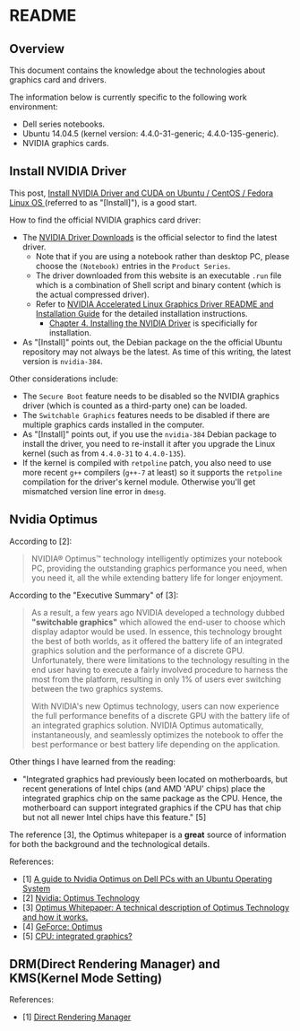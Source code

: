 # README

## Overview

This document contains the knowledge about the technologies about graphics card and drivers.

The information below is currently specific to the following work environment:

- Dell series notebooks.
- Ubuntu 14.04.5 (kernel version: 4.4.0-31-generic; 4.4.0-135-generic).
- NVIDIA graphics cards.

## Install NVIDIA Driver

This post, [Install NVIDIA Driver and CUDA on Ubuntu / CentOS / Fedora Linux OS ](https://gist.github.com/yaobinwen/d244bbd64e6fc8fab2b7e5a47cae497a)(referred to as "[Install]"), is a good start.

How to find the official NVIDIA graphics card driver:

- The [NVIDIA Driver Downloads](https://www.nvidia.com/Download/index.aspx) is the official selector to find the latest driver.
  - Note that if you are using a notebook rather than desktop PC, please choose the `(Notebook)` entries in the `Product Series`.
  - The driver downloaded from this website is an executable `.run` file which is a combination of Shell script and binary content (which is the actual compressed driver).
  - Refer to [NVIDIA Accelerated Linux Graphics Driver README and Installation Guide](http://us.download.nvidia.com/XFree86/Linux-x86/173.14.12/README/index.html) for the detailed installation instructions.
    - [Chapter 4. Installing the NVIDIA Driver](http://us.download.nvidia.com/XFree86/Linux-x86/173.14.12/README/chapter-04.html) is specificially for installation.
- As "[Install]" points out, the Debian package on the the official Ubuntu repository may not always be the latest. As time of this writing, the latest version is `nvidia-384`.

Other considerations include:

- The `Secure Boot` feature needs to be disabled so the NVIDIA graphics driver (which is counted as a third-party one) can be loaded.
- The `Switchable Graphics` features needs to be disabled if there are multiple graphics cards installed in the computer.
- As "[Install]" points out, if you use the `nvidia-384` Debian package to install the driver, you need to re-install it after you upgrade the Linux kernel (such as from `4.4.0-31` to `4.4.0-135`).
- If the kernel is compiled with `retpoline` patch, you also need to use more recent `g++` compilers (`g++-7` at least) so it supports the `retpoline` compilation for the driver's kernel module. Otherwise you'll get mismatched version line error in `dmesg`.

## Nvidia Optimus

According to [2]:

> NVIDIA® Optimus™ technology intelligently optimizes your notebook PC, providing the outstanding graphics performance you need, when you need it, all the while extending battery life for longer enjoyment.

According to the "Executive Summary" of [3]:

> As a result, a few years ago NVIDIA developed a technology dubbed **"switchable graphics"** which allowed the end-user to choose which display adaptor would be used. In essence, this technology brought the best of both worlds, as it offered the battery life of an integrated graphics solution and the performance of a discrete GPU. Unfortunately, there were limitations to the technology resulting in the end user having to execute a fairly involved procedure to harness the most from the platform, resulting in only 1% of users ever switching between the two graphics systems.
>
> With NVIDIA's new Optimus technology, users can now experience the full performance benefits of a discrete GPU with the battery life of an integrated graphics solution. NVIDIA Optimus automatically, instantaneously, and seamlessly optimizes the notebook to offer the best performance or best battery life depending on the application.

Other things I have learned from the reading:

- "Integrated graphics had previously been located on motherboards, but recent generations of Intel chips (and AMD 'APU' chips) place the integrated graphics chip on the same package as the CPU. Hence, the motherboard can support integrated graphics if the CPU has that chip but not all newer Intel chips have this feature." [5]

The reference [3], the Optimus whitepaper is a **great** source of information for both the background and the technological details.

References:

- [1] [A guide to Nvidia Optimus on Dell PCs with an Ubuntu Operating System](https://www.dell.com/support/article/ba/en/babsdt1/sln298431/a-guide-to-nvidia-optimus-on-dell-pcs-with-an-ubuntu-operating-system?lang=en)
- [2] [Nvidia: Optimus Technology](https://www.nvidia.com/object/optimus_technology.html)
- [3] [Optimus Whitepaper: A technical description of Optimus Technology and how it works.](https://www.nvidia.com/object/LO_optimus_whitepapers.html)
- [4] [GeForce: Optimus](https://www.geforce.com/hardware/technology/optimus)
- [5] [CPU: integrated graphics?](http://www.tomshardware.com/answers/id-1820282/cpu-integrated-graphics.html#r11627188)

## DRM(Direct Rendering Manager) and KMS(Kernel Mode Setting)

References:

- [1] [Direct Rendering Manager](https://en.wikipedia.org/wiki/Direct_Rendering_Manager)
